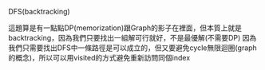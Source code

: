 DFS(backtracking)

這題算是有一點點DP(memorization)跟Graph的影子在裡面，但本質上就是backtracking，因為我們只要找出一組解可行就好，不是最優解(不需要DP)
因為我們只需要找出DFS中一條路徑是可以成立的，但又要避免cycle無限迴圈(graph的概念)，所以可以用visited的方式避免重新訪問同個index
